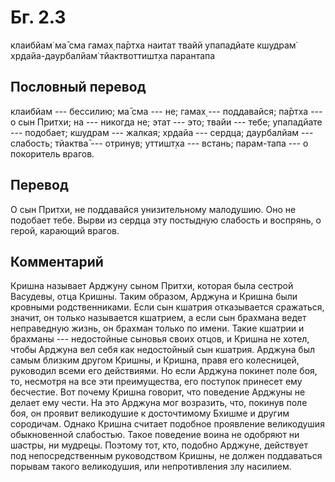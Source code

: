 # Бг. 2.3

клаибйам̇ ма̄ сма гамах̣ па̄ртха наитат твайй упападйате кшудрам̇
хр̣дайа-даурбалйам̇ тйактвоттишт̣ха парантапа

## Пословный перевод

клаибйам --- бессилию; ма̄ сма --- не; гамах̣ --- поддавайся; па̄ртха --- о
сын Притхи; на --- никогда не; этат --- это; твайи --- тебе; упападйате
--- подобает; кшудрам --- жалкая; хр̣дайа --- сердца; даурбалйам ---
слабость; тйактва̄ --- отринув; уттишт̣ха --- встань; парам-тапа --- о
покоритель врагов.

## Перевод

О сын Притхи, не поддавайся унизительному малодушию. Оно не подобает
тебе. Вырви из сердца эту постыдную слабость и воспрянь, о герой,
карающий врагов.

## Комментарий

Кришна называет Арджуну сыном Притхи, которая была сестрой Васудевы,
отца Кришны. Таким образом, Арджуна и Кришна были кровными
родственниками. Если сын кшатрия отказывается сражаться, значит, он
только называется кшатрием, а если сын брахмана ведет неправедную жизнь,
он брахман только по имени. Такие кшатрии и брахманы --- недостойные
сыновья своих отцов, и Кришна не хотел, чтобы Арджуна вел себя как
недостойный сын кшатрия. Арджуна был самым близким другом Кришны, и
Кришна, правя его колесницей, руководил всеми его действиями. Но если
Арджуна покинет поле боя, то, несмотря на все эти преимущества, его
поступок принесет ему бесчестие. Вот почему Кришна говорит, что
поведение Арджуны не делает ему чести. На это Арджуна мог возразить,
что, покинув поле боя, он проявит великодушие к досточтимому Бхишме и
другим сородичам. Однако Кришна считает подобное проявление великодушия
обыкновенной слабостью. Такое поведение воина не одобряют ни шастры, ни
мудрецы. Поэтому тот, кто, подобно Арджуне, действует под
непосредственным руководством Кришны, не должен поддаваться порывам
такого великодушия, или непротивления злу насилием.
